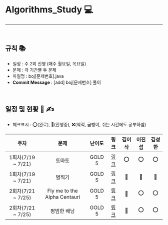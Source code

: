 # Algorithms_Study 💻

---

<br />

## 규칙 📚

- 일정 : 주 2회 진행 (매주 월요일, 목요일)
- 문제 : 각 기간별 두 문제
- 파일명 : boj[문제번호].java
- <b>Commit Message</b> : [add] boj[문제번호] 풀이

<br />


## 일정 및 현황 📅 ✍

- 체크표시 : ⭕(완료), 🔺(진행중), ❌(역적, 굼벵이, 쉬는 시간에도 공부하셈)

|주차|문제|난이도|링크|김이삭|이진섭|김성한|
|:---:|:---:|:---:|:---:|:---:|:---:|:---:|
|1회차(7/19 ~ 7/21)|토마토|GOLD 5|[링크](https://www.acmicpc.net/problem/7576)|⭕|⭕|⭕|
|1회차(7/19 ~ 7/21)|별찍기|GOLD 5|[링크](https://www.acmicpc.net/problem/2447)|🔺|🔺|🔺|
|2회차(7/21 ~ 7/25)|Fly me to the Alpha Centauri|GOLD 5|[링크](https://www.acmicpc.net/problem/1011)|🔺|⭕|⭕|
|2회차(7/21 ~ 7/25)|평범한 배낭|GOLD 5|[링크](https://www.acmicpc.net/problem/12865)|🔺|⭕|⭕|

